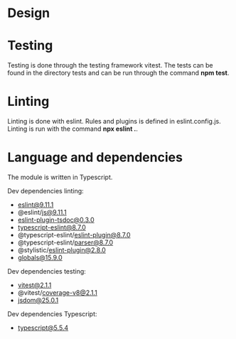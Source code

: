 # Design

# Testing
Testing is done through the testing framework vitest. The tests can be found in the directory tests and can be run through the command **npm test**.

# Linting
Linting is done with eslint. Rules and plugins is defined in eslint.config.js. Linting is run with the command **npx eslint .**.

# Language and dependencies
The module is written in Typescript.

Dev dependencies linting:
- eslint@9.11.1
- @eslint/js@9.11.1
- eslint-plugin-tsdoc@0.3.0
- typescript-eslint@8.7.0
- @typescript-eslint/eslint-plugin@8.7.0
- @typescript-eslint/parser@8.7.0
- @stylistic/eslint-plugin@2.8.0
- globals@15.9.0

Dev dependencies testing:
- vitest@2.1.1
- @vitest/coverage-v8@2.1.1
- jsdom@25.0.1

Dev dependencies Typescript:
- typescript@5.5.4
